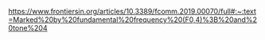 https://www.frontiersin.org/articles/10.3389/fcomm.2019.00070/full#:~:text=Marked%20by%20fundamental%20frequency%20(F0,4)%3B%20and%20tone%204
